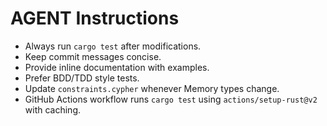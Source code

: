 # AGENT Instructions
- Always run `cargo test` after modifications.
- Keep commit messages concise.
- Provide inline documentation with examples.
- Prefer BDD/TDD style tests.
- Update `constraints.cypher` whenever Memory types change.
- GitHub Actions workflow runs `cargo test` using `actions/setup-rust@v2` with caching.
